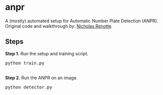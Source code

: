 # anpr
A (mostly) automated setup for Automatic Number Plate Detection (ANPR).<br />
Original code and walkthrough by: <a href="https://www.youtube.com/c/nicholasrenotte">Nicholas Renotte</a><br />

## Steps
<b>Step 1.</b> Run the setup and training script.
<pre>
python train.py
</pre> 
<br/>
<b>Step 2.</b> Run the ANPR on an image.
<pre>
python detector.py
</pre>
